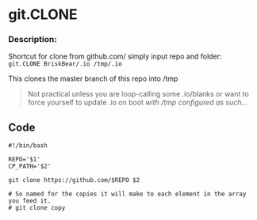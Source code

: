 # git.CLONE
### Description:  

Shortcut for clone from github.com/ simply input repo and folder:  
` git.CLONE BriskBear/.io /tmp/.io `

This clones the master branch of this repo into /tmp  
> Not practical unless you are loop-calling some .io/blanks or want to force yourself to update .io on boot _with /tmp configured as such..._

## __Code__
```
#!/bin/bash

REPO='$1'
CP_PATH='$2'

git clone https://github.com/$REPO $2

# So named for the copies it will make to each element in the array you feed it.
# git clone copy
```
